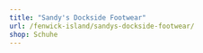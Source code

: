 ```yaml
---
title: "Sandy's Dockside Footwear"
url: /fenwick-island/sandys-dockside-footwear/
shop: Schuhe
---
```

